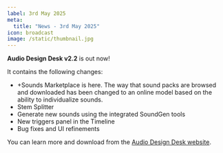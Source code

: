 ```yaml
---
label: 3rd May 2025
meta:
  title: "News - 3rd May 2025"
icon: broadcast
image: /static/thumbnail.jpg
---
```


**Audio Design Desk v2.2** is out now!

It contains the following changes:

- +Sounds Marketplace is here. The way that sound packs are browsed and downloaded has been changed to an online model based on the ability to individualize sounds.
- Stem Splitter
- Generate new sounds using the integrated SoundGen tools
- New triggers panel in the Timeline
- Bug fixes and UI refinements

You can learn more and download from the [Audio Design Desk website](https://add.app).